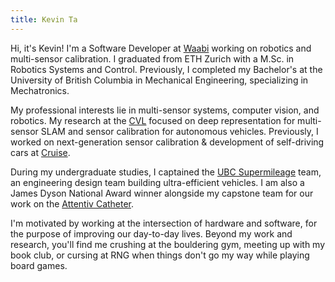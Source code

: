 ```yaml
---
title: Kevin Ta
---
```


Hi, it's Kevin! I'm a Software Developer at [Waabi](https://waabi.ai/) working on robotics and multi-sensor calibration. I graduated from ETH Zurich with a M.Sc. in Robotics Systems and Control. Previously, I completed my Bachelor's at the University of British Columbia in Mechanical Engineering,  specializing in Mechatronics. 

My professional interests lie in multi-sensor systems, computer vision, and robotics. My research at the [CVL](https://vision.ee.ethz.ch/) focused on deep representation for multi-sensor SLAM and sensor calibration for autonomous vehicles. Previously, I worked on next-generation sensor calibration & development of self-driving cars at [Cruise](https://getcruise.com). 

During my undergraduate studies, I captained the [UBC Supermileage](https://www.supermileage.ca) team, an engineering design team building ultra-efficient vehicles. I am also a James Dyson National Award winner alongside my capstone team for our work on the [Attentiv Catheter](https://www.attentivmedical.com/).

I'm motivated by working at the intersection of hardware and software, for the purpose of improving our day-to-day lives. Beyond my work and research, you'll find me crushing at the bouldering gym, meeting up with my book club, or cursing at RNG when things don't go my way while playing board games.